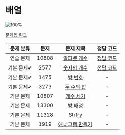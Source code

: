 # 배열

![100%](https://progress-bar.dev/2/?scale=8&title=progress&width=500&color=babaca&suffix=/8)

[문제집 링크](https://www.acmicpc.net/workbook/view/7307)

| 문제 분류 | 문제 | 문제 제목 | 정답 코드 |
| :--: | :--: | :--: | :--: |
| 연습 문제 | 10808 | [알파벳 개수](https://www.acmicpc.net/problem/10808) | [정답 코드](0x03/10808.swift) |
| 기본 문제✔ | 2577 | [숫자의 개수](https://www.acmicpc.net/problem/2577) | [정답 코드](0x03/2577.swift) |
| 기본 문제✔ | 1475 | [방 번호](https://www.acmicpc.net/problem/1475) | - |
| 기본 문제✔ | 3273 | [두 수의 합](https://www.acmicpc.net/problem/3273) | - |
| 기본 문제 | 10807 | [개수 세기](https://www.acmicpc.net/problem/10807) | - |
| 기본 문제 | 13300 | [방 배정](https://www.acmicpc.net/problem/13300) | - |
| 기본 문제 | 11328 | [Strfry](https://www.acmicpc.net/problem/11328) | - |
| 기본 문제 | 1919 | [애너그램 만들기](https://www.acmicpc.net/problem/1919) | - |

